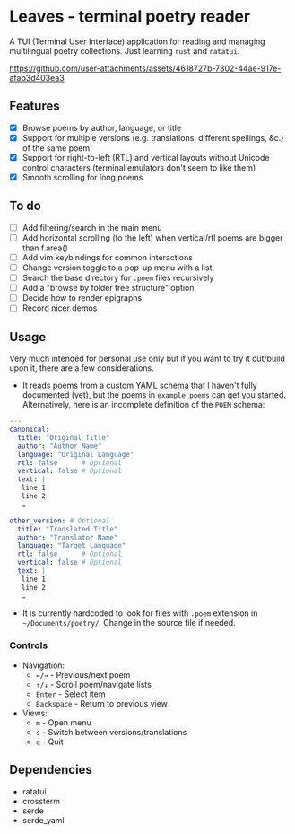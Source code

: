 # Leaves - terminal poetry reader

A TUI (Terminal User Interface) application for reading and managing multilingual poetry collections. Just learning `rust` and `ratatui`.

https://github.com/user-attachments/assets/4618727b-7302-44ae-917e-afab3d403ea3

## Features

- [x] Browse poems by author, language, or title
- [x] Support for multiple versions (e.g. translations, different spellings, &c.) of the same poem
- [x] Support for right-to-left (RTL) and vertical layouts without Unicode control characters (terminal emulators don't seem to like them)
- [x] Smooth scrolling for long poems

## To do

- [ ] Add filtering/search in the main menu
- [ ] Add horizontal scrolling (to the left) when vertical/rtl poems are bigger than f.area()
- [ ] Add vim keybindings for common interactions
- [ ] Change version toggle to a pop-up menu with a list
- [ ] Search the base directory for `.poem` files recursively 
- [ ] Add a "browse by folder tree structure" option 
- [ ] Decide how to render epigraphs
- [ ] Record nicer demos

## Usage

Very much intended for personal use only but if you want to try it out/build upon it, there are a few considerations.

- It reads poems from a custom YAML schema that I haven't fully documented (yet), but the poems in `example_poems` can get you started. Alternatively, here is an incomplete definition of the `POEM` schema:

```yaml
---
canonical:
  title: "Original Title"
  author: "Author Name"
  language: "Original Language"
  rtl: false      # Optional
  vertical: false # Optional
  text: |
   line 1
   line 2
   …

other_version: # Optional
  title: "Translated Title"
  author: "Translator Name"
  language: "Target Language"
  rtl: false      # Optional
  vertical: false # Optional
  text: |
   line 1
   line 2
   …
```

- It is currently hardcoded to look for files  with `.poem` extension in `~/Documents/poetry/`. Change in the source file if needed. 

### Controls

- Navigation:
  - `←/→` - Previous/next poem
  - `↑/↓` - Scroll poem/navigate lists
  - `Enter` - Select item
  - `Backspace` - Return to previous view
- Views:
  - `m` - Open menu
  - `s` - Switch between versions/translations
  - `q` - Quit

## Dependencies

- ratatui
- crossterm
- serde
- serde_yaml

